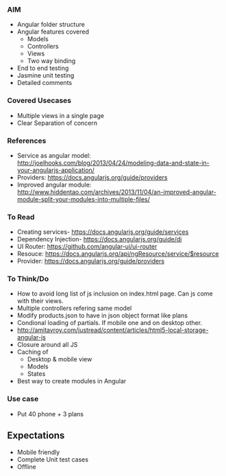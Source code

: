 ### AIM
* Angular folder structure
* Angular features covered
	- Models
	- Controllers
	- Views
	- Two way binding
* End to end testing
* Jasmine unit testing
* Detailed comments

### Covered Usecases
* Multiple views in a single page
* Clear Separation of concern


### References
* Service as angular model: http://joelhooks.com/blog/2013/04/24/modeling-data-and-state-in-your-angularjs-application/
* Providers: https://docs.angularjs.org/guide/providers
* Improved angular module: http://www.hiddentao.com/archives/2013/11/04/an-improved-angular-module-split-your-modules-into-multiple-files/

### To Read
* Creating services- https://docs.angularjs.org/guide/services
* Dependency Injection- https://docs.angularjs.org/guide/di
* UI Router: https://github.com/angular-ui/ui-router
* Resouce: https://docs.angularjs.org/api/ngResource/service/$resource
* Provider: https://docs.angularjs.org/guide/providers

### To Think/Do
* How to avoid long list of js inclusion on index.html page. Can js come with their views.
* Multiple controllers refering same model
* Modify products.json to have in json object format like plans
* Condional loading of partials. If mobile one and on desktop other.
* http://amitavroy.com/justread/content/articles/html5-local-storage-angular-js
* Closure around all JS
* Caching of 
	- Desktop & mobile view
	- Models
	- States
* Best way to create modules in Angular

### Use case
* Put 40 phone + 3 plans

## Expectations
* Mobile friendly
* Complete Unit test cases
* Offline 